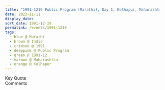 ```yaml
---
title: "1991-1219 Public Program (Marathi), Day 1, Kolhapur, Maharashtra, India"
date: 2023-11-11
display_date: 
sort_date: 1991-12-19
permalink: /events/1991-1219
tags:
  - blue @ Marathi
  - brown @ India
  - crimson @ 1991
  - deeppink @ Public Program
  - green @ 1991-12
  - maroon @ Maharashtra
  - orange @ Kolhapur
---
```


<wave-list>
  <list-title color="green" width="75">Key Quote</list-title>
  <list-item color="BlanchedAlmond"  width="200"></list-item>
  <list-item color="Lavender"></list-item>
  <list-item color="BlanchedAlmond"></list-item>
</wave-list>

<br>

<wave-list>
  <list-title color="green" width="75">Comments</list-title>
  <list-item color="BlanchedAlmond"  width="200"></list-item>
  <list-item color="Lavender"></list-item>
  <list-item color="BlanchedAlmond"></list-item>
</wave-list>